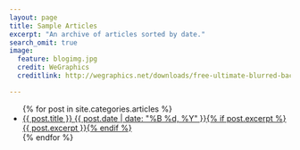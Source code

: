 ```yaml
---
layout: page
title: Sample Articles
excerpt: "An archive of articles sorted by date."
search_omit: true
image:
  feature: blogimg.jpg
  credit: WeGraphics
  creditlink: http://wegraphics.net/downloads/free-ultimate-blurred-background-pack/

---
```


<ul class="post-list">
{% for post in site.categories.articles %} 
  <li><article><a href="{{ site.url }}{{ post.url }}">{{ post.title }} <span class="entry-date"><time datetime="{{ post.date | date_to_xmlschema }}">{{ post.date | date: "%B %d, %Y" }}</time></span>{% if post.excerpt %} <span class="excerpt">{{ post.excerpt }}</span>{% endif %}</a></article></li>
{% endfor %}
</ul>
